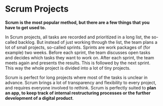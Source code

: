 # Scrum Projects

**Scrum is the most popular method, but there are a few things that you have to get used to.**

In Scrum projects, all tasks are recorded and prioritized in a long list, the so-called backlog. But instead of just working through the list, the team plans a lot of small projects, so-called sprints. Sprints are work packages of (for example) two weeks. Before each sprint, the team discusses open tasks and decides which tasks they want to work on. After each sprint, the team meets again and presents the results. This is followed by the next sprint. This way the whole project is divided into a lot of tiny projects.

Scrum is perfect for long projects where most of the tasks is unclear in advance. Scrum brings a lot of transparency and flexibility to every project, and requires everyone involved to rethink. Scrum is perfectly suited to **plan an app, to keep track of internal restructuring processes or the further development of a digital product**.
